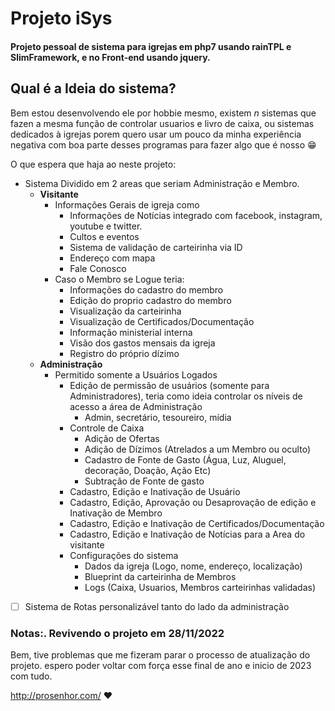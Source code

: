 # Projeto iSys

#### Projeto pessoal de sistema para igrejas em php7 usando rainTPL e SlimFramework, e no Front-end usando jquery. 

## Qual é a Ideia do sistema?
Bem estou desenvolvendo ele por hobbie mesmo, existem *n* sistemas que fazen a mesma função de controlar usuarios e livro de caixa, ou sistemas dedicados à igrejas porem quero usar um pouco da minha experiência negativa com boa parte desses programas para fazer algo que é nosso 😁 

O que espera que haja ao neste projeto:
- Sistema Dividido em 2 areas que seriam Administração e Membro.
    - **Visitante**
        - Informações Gerais de igreja como
            - Informações de Notícias integrado com facebook, instagram, youtube e twitter. 
            - Cultos e eventos
            - Sistema de validação de carteirinha via ID
            - Endereço com mapa
            - Fale Conosco
        - Caso o Membro se Logue teria:
            - Informações do cadastro do membro
            - Edição do proprio cadastro do membro
            - Visualização da carteirinha
            - Visualização de Certificados/Documentação
            - Informação ministerial interna
            - Visão dos gastos mensais da igreja
            - Registro do próprio dízimo
    - **Administração**
        - Permitido somente a Usuários Logados
            - Edição de permissão de usuários (somente para Administradores), teria como ideia controlar os níveis de acesso a área de Administração
                - Admin, secretário, tesoureiro, mídia
            - Controle de Caixa
                - Adição de Ofertas
                - Adição de Dízimos (Atrelados a um Membro ou oculto)
                - Cadastro de Fonte de Gasto (Água, Luz, Aluguel, decoração, Doação, Ação Etc)
                - Subtração de Fonte de gasto
            - Cadastro, Edição e Inativação de Usuário
            - Cadastro, Edição, Aprovação ou Desaprovação de edição e Inativação de Membro
            - Cadastro, Edição e Inativação de Certificados/Documentação
            - Cadastro, Edição e Inativação de Notícias para a Area do visitante
            - Configurações do sistema
                - Dados da igreja (Logo, nome, endereço, localização)
                - Blueprint da carteirinha de Membros
                - Logs (Caixa, Usuarios, Membros carteirinhas validadas)
    
-[ ] Sistema de Rotas personalizável tanto do lado da administração


### Notas:. Revivendo o projeto em 28/11/2022
Bem, tive problemas que me fizeram parar o processo de atualização do projeto. espero poder voltar com força esse final de ano e inicio de 2023 com tudo.

http://prosenhor.com/ ❤️